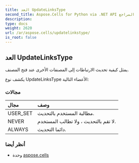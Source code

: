 ```yaml
---
title: العد UpdateLinksType
second_title: Aspose.Cells for Python via .NET API المراجع
description:
type: docs
weight: 2620
url: /ar/aspose.cells/updatelinkstype/
is_root: false
---
```

##  العد UpdateLinksType
يمثل كيفية تحديث الارتباطات إلى المصنفات الأخرى عند فتح المصنف.



يكشف نوع UpdateLinksType الأعضاء التالية:

###  مجالات
| مجال| وصف|
| :- | :- |
| USER_SET | مطالبة المستخدم بالتحديث.|
| NEVER | لا تقم بالتحديث ، ولا تطالب المستخدم.|
| ALWAYS | دائما التحديث.|



###  أنظر أيضا
* وحدة [aspose.cells](..)
